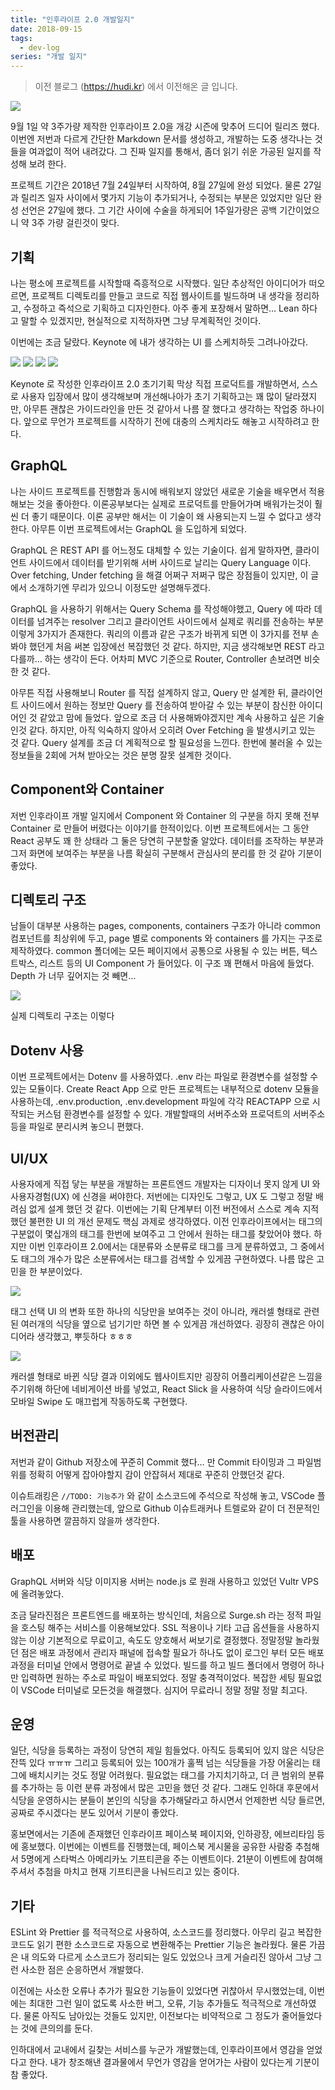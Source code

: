 ```yaml
---
title: "인후라이프 2.0 개발일지"
date: 2018-09-15
tags:
  - dev-log
series: "개발 일지"
---
```


> 이전 블로그 (https://hudi.kr) 에서 이전해온 글 입니다.

![](./og-image.png)

9월 1일 약 3주가량 제작한 인후라이프 2.0을 개강 시즌에 맞추어 드디어 릴리즈 했다. 이번엔 저번과 다르게 간단한 Markdown 문서를 생성하고, 개발하는 도중 생각나는 것들을 여과없이 적어 내려갔다. 그 진짜 일지를 통해서, 좀더 읽기 쉬운 가공된 일지를 작성해 보려 한다.

프로젝트 기간은 2018년 7월 24일부터 시작하여, 8월 27일에 완성 되었다. 물론 27일과 릴리즈 일자 사이에서 몇가지 기능이 추가되거나, 수정되는 부분은 있었지만 일단 완성 선언은 27일에 했다. 그 기간 사이에 수술을 하게되어 1주일가량은 공백 기간이었으니 약 3주 가량 걸린것이 맞다.

## 기획

나는 평소에 프로젝트를 시작할때 즉흥적으로 시작했다. 일단 추상적인 아이디어가 떠오르면, 프로젝트 디렉토리를 만들고 코드로 직접 웹사이트를 빌드하며 내 생각을 정리하고, 수정하고 즉석으로 기획하고 디자인한다. 아주 좋게 포장해서 말하면… Lean 하다고 말할 수 있겠지만, 현실적으로 지적하자면 그냥 무계획적인 것이다.

이번에는 조금 달랐다. Keynote 에 내가 생각하는 UI 를 스케치하듯 그려나아갔다.

![](./keynote1.png)
![](./keynote2.png)
![](./keynote3.png)
![](./keynote4.png)

Keynote 로 작성한 인후라이프 2.0 초기기획
막상 직접 프로덕트를 개발하면서, 스스로 사용자 입장에서 많이 생각해보며 개선해나아가 초기 기획하고는 꽤 많이 달라졌지만, 아무튼 괜찮은 가이드라인을 만든 것 같아서 나름 잘 했다고 생각하는 작업중 하나이다. 앞으로 무언가 프로젝트를 시작하기 전에 대충의 스케치라도 해놓고 시작하려고 한다.

## GraphQL

나는 사이드 프로젝트를 진행함과 동시에 배워보지 않았던 새로운 기술을 배우면서 적용해보는 것을 좋아한다. 이론공부보다는 실제로 프로덕트를 만들어가며 배워가는것이 훨씬 더 좋기 때문이다. 이론 공부만 해서는 이 기술이 왜 사용되는지 느낄 수 없다고 생각한다. 아무튼 이번 프로젝트에서는 GraphQL 을 도입하게 되었다.

GraphQL 은 REST API 를 어느정도 대체할 수 있는 기술이다. 쉽게 말하자면, 클라이언트 사이드에서 데이터를 받기위해 서버 사이드로 날리는 Query Language 이다. Over fetching, Under fetching 을 해결 어쩌구 저쩌구 많은 장점들이 있지만, 이 글에서 소개하기엔 무리가 있으니 이정도만 설명해두겠다.

GraphQL 을 사용하기 위해서는 Query Schema 를 작성해야했고, Query 에 따라 데이터를 넘겨주는 resolver 그리고 클라이언트 사이드에서 실제로 쿼리를 전송하는 부분 이렇게 3가지가 존재한다. 쿼리의 이름과 같은 구조가 바뀌게 되면 이 3가지를 전부 손봐야 했던게 처음 써본 입장에선 복잡했던 것 같다. 하지만, 지금 생각해보면 REST 라고 다를까… 하는 생각이 든다. 어차피 MVC 기준으로 Router, Controller 손보려면 비슷한 것 같다.

아무튼 직접 사용해보니 Router 를 직접 설계하지 않고, Query 만 설계한 뒤, 클라이언트 사이드에서 원하는 정보만 Query 를 전송하여 받아갈 수 있는 부분이 참신한 아이디어인 것 같았고 맘에 들었다. 앞으로 조금 더 사용해봐야겠지만 계속 사용하고 싶은 기술인것 같다. 하지만, 아직 익숙하지 않아서 오히려 Over Fetching 을 발생시키고 있는 것 같다. Query 설계를 조금 더 계획적으로 할 필요성을 느낀다. 한번에 불러올 수 있는 정보들을 2회에 거쳐 받아오는 것은 분명 잘못 설계한 것이다.

## Component와 Container

저번 인후라이프 개발 일지에서 Component 와 Container 의 구분을 하지 못해 전부 Container 로 만들어 버렸다는 이야기를 한적이있다. 이번 프로젝트에서는 그 동안 React 공부도 꽤 한 상태라 그 둘은 당연히 구분할줄 알았다. 데이터를 조작하는 부분과 그저 화면에 보여주는 부분을 나름 확실히 구분해서 관심사의 분리를 한 것 같아 기분이 좋았다.

## 디렉토리 구조

남들이 대부분 사용하는 pages, components, containers 구조가 아니라 common 컴포넌트를 최상위에 두고, page 별로 components 와 containers 를 가지는 구조로 제작하였다. common 폴더에는 모든 페이지에서 공통으로 사용될 수 있는 버튼, 텍스트박스, 리스트 등의 UI Component 가 들어있다. 이 구조 꽤 편해서 마음에 들었다. Depth 가 너무 깊어지는 것 빼면…

![](./dir-structure.png)

실제 디렉토리 구조는 이렇다

## Dotenv 사용

이번 프로젝트에서는 Dotenv 를 사용하였다. .env 라는 파일로 환경변수를 설정할 수 있는 모듈이다. Create React App 으로 만든 프로젝트는 내부적으로 dotenv 모듈을 사용하는데, .env.production, .env.development 파일에 각각 REACTAPP 으로 시작되는 커스텀 환경변수를 설정할 수 있다. 개발할때의 서버주소와 프로덕트의 서버주소 등을 파일로 분리시켜 놓으니 편했다.

## UI/UX

사용자에게 직접 닿는 부분을 개발하는 프론트엔드 개발자는 디자이너 못지 않게 UI 와 사용자경험(UX) 에 신경을 써야한다. 저번에는 디자인도 그렇고, UX 도 그렇고 정말 배려심 없게 설계 했던 것 같다. 이번에는 기획 단계부터 이전 버전에서 스스로 계속 지적했던 불편한 UI 의 개선 문제도 핵심 과제로 생각하였다. 이전 인후라이프에서는 태그의 구분없이 몇십개의 태그를 한번에 보여주고 그 안에서 원하는 태그를 찾았어야 했다. 하지만 이번 인후라이프 2.0에서는 대분류와 소분류로 태그를 크게 분류하였고, 그 중에서도 태그의 개수가 많은 소분류에서는 태그를 검색할 수 있게끔 구현하였다. 나름 많은 고민을 한 부분이었다.

![](./ui-ux.jpeg)

태그 선택 UI 의 변화
또한 하나의 식당만을 보여주는 것이 아니라, 캐러셀 형태로 관련된 여러개의 식당을 옆으로 넘기기만 하면 볼 수 있게끔 개선하였다. 굉장히 괜찮은 아이디어라 생각했고, 뿌듯하다 ㅎㅎㅎ

![](./app-info.png)

캐러셀 형태로 바뀐 식당 결과
이외에도 웹사이트지만 굉장히 어플리케이션같은 느낌을 주기위해 하단에 네비게이션 바를 넣었고, React Slick 을 사용하여 식당 슬라이드에서 모바일 Swipe 도 매끄럽게 작동하도록 구현했다.

## 버전관리

저번과 같이 Github 저장소에 꾸준히 Commit 했다… 만 Commit 타이밍과 그 파일범위를 정확히 어떻게 잡아야할지 감이 안잡혀서 제대로 꾸준히 안했던것 같다.

이슈트래킹은 `//TODO: 기능추가` 와 같이 소스코드에 주석으로 작성해 놓고, VSCode 플러그인을 이용해 관리했는데, 앞으로 Github 이슈트래커나 트렐로와 같이 더 전문적인 툴을 사용하면 깔끔하지 않을까 생각한다.

## 배포

GraphQL 서버와 식당 이미지용 서버는 node.js 로 원래 사용하고 있었던 Vultr VPS 에 올려놓았다.

조금 달라진점은 프론트엔드를 배포하는 방식인데, 처음으로 Surge.sh 라는 정적 파일을 호스팅 해주는 서비스를 이용해보았다. SSL 적용이나 기타 고급 옵션들을 사용하지 않는 이상 기본적으로 무료이고, 속도도 양호해서 써보기로 결정했다. 정말정말 놀라웠던 점은 배포 과정에서 관리자 패널에 접속할 필요가 하나도 없이 로그인 부터 모든 배포 과정을 터미널 안에서 명령어로 끝낼 수 있었다. 빌드를 하고 빌드 폴더에서 명령어 하나만 입력하면 원하는 주소로 파일이 배포되었다. 정말 충격적이었다. 복잡한 세팅 필요없이 VSCode 터미널로 모든것을 해결했다. 심지어 무료라니 정말 정말 정말 최고다.

## 운영

일단, 식당을 등록하는 과정이 당연히 제일 힘들었다. 아직도 등록되어 있지 않은 식당은 잔뜩 있다 ㅠㅠㅠ 그리고 등록되어 있는 100개가 훌쩍 넘는 식당들을 가장 어울리는 태그에 배치시키는 것도 정말 어려웠다. 필요없는 태그를 가지치기하고, 더 큰 범위의 분류를 추가하는 등 이런 분류 과정에서 많은 고민을 했던 것 같다. 그래도 인하대 후문에서 식당을 운영하시는 분들이 본인의 식당을 추가해달라고 하시면서 언제한번 식당 들르면, 공짜로 주시겠다는 분도 있어서 기분이 좋았다.

홍보면에서는 기존에 존재했던 인후라이프 페이스북 페이지와, 인하광장, 에브리타임 등에 홍보했다. 이번에는 이벤트를 진행했는데, 페이스북 게시물을 공유한 사람중 추첨해서 5명에게 스타벅스 아메리카노 기프티콘을 주는 이벤트이다. 21분이 이벤트에 참여해주셔서 추첨을 마치고 현재 기프티콘을 나눠드리고 있는 중이다.

## 기타

ESLint 와 Prettier 를 적극적으로 사용하여, 소스코드를 정리했다. 아무리 길고 복잡한 코드도 읽기 편한 소스코드로 자동으로 변환해주는 Prettier 기능은 놀라웠다. 물론 가끔은 내 의도와 다르게 소스코드가 정리되는 일도 있었으나 크게 거슬리진 않아서 그냥 그런 사소한 점은 순응하면서 개발했다.

이전에는 사소한 오류나 추가가 필요한 기능들이 있었다면 귀찮아서 무시했었는데, 이번에는 최대한 그런 일이 없도록 사소한 버그, 오류, 기능 추가들도 적극적으로 개선하였다. 물론 아직도 남아있는 것들도 있지만, 이전보다는 비약적으로 그 정도가 줄어들었다는 것에 큰의의를 둔다.

인하대에서 교내에서 길찾는 서비스를 누군가 개발했는데, 인후라이프에서 영감을 얻었다고 한다. 내가 창조해낸 결과물에서 무언가 영감을 얻어가는 사람이 있다는게 기분이 참 좋았다.
